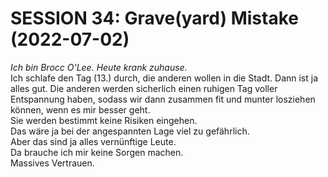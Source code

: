 # **SESSION 34:  Grave(yard) Mistake	(2022-07-02)**

*Ich bin Brocc O'Lee. Heute krank zuhause.*  
Ich schlafe den Tag (13.) durch, die anderen wollen in die Stadt. Dann ist ja alles gut. Die anderen werden sicherlich einen ruhigen Tag voller Entspannung haben, sodass wir dann zusammen fit und munter losziehen können, wenn es mir besser geht.  
Sie werden bestimmt keine Risiken eingehen.  
Das wäre ja bei der angespannten Lage viel zu gefährlich.  
Aber das sind ja alles vernünftige Leute.  
Da brauche ich mir keine Sorgen machen.  
Massives Vertrauen.
